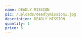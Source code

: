 ```yaml
---
name: DEADLY MISSION
pic: /uploads/deadlymission1.jpg
description: DEADLY MISSION.
quantity: 1
price: 5
---
```


